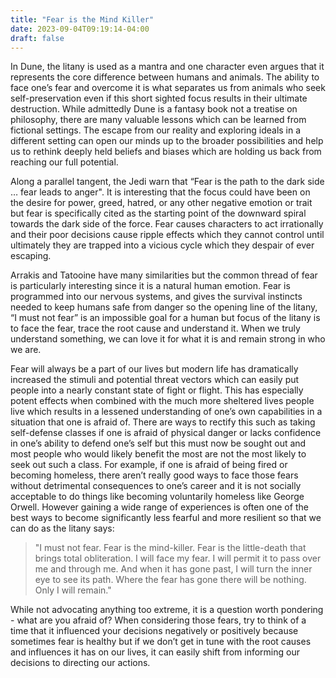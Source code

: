 ```yaml
---
title: "Fear is the Mind Killer"
date: 2023-09-04T09:19:14-04:00
draft: false
---
```


In Dune, the litany is used as a mantra and one character even argues that it represents the core difference between humans and animals. The ability to face one’s fear and overcome it is what separates us from animals who seek self-preservation even if this short sighted focus results in their ultimate destruction. While admittedly Dune is a fantasy book not a treatise on philosophy, there are many valuable lessons which can be learned from fictional settings. The escape from our reality and exploring ideals in a different setting can open our minds up to the broader possibilities and help us to rethink deeply held beliefs and biases which are holding us back from reaching our full potential. 

Along a parallel tangent, the Jedi warn that “Fear is the path to the dark side … fear leads to anger". It is interesting that the focus could have been on the desire for power, greed, hatred, or any other negative emotion or trait but fear is specifically cited as the starting point of the downward spiral towards the dark side of the force. Fear causes characters to act irrationally and their poor decisions cause ripple effects which they cannot control until ultimately they are trapped into a vicious cycle which they despair of ever escaping. 

Arrakis and Tatooine have many similarities but the common thread of fear is particularly interesting since it is a natural human emotion. Fear is programmed into our nervous systems, and gives the survival instincts needed to keep humans safe from danger so the opening line of the litany, “I must not fear” is an impossible goal for a human but focus of the litany is to face the fear, trace the root cause and understand it. When we truly understand something, we can love it for what it is and remain strong in who we are. 

Fear will always be a part of our lives but modern life has dramatically increased the stimuli and potential threat vectors which can easily put people into a nearly constant state of fight or flight. This has especially potent effects when combined with the much more sheltered lives people live which results in a lessened understanding of one’s own capabilities in a situation that one is afraid of. There are ways to rectify this such as taking self-defense classes if one is afraid of physical danger or lacks confidence in one’s ability to defend one’s self but this must now be sought out and most people who would likely benefit the most are not the most likely to seek out such a class. For example, if one is afraid of being fired or becoming homeless, there aren’t really good ways to face those fears without detrimental consequences to one’s career and it is not socially acceptable to do things like becoming voluntarily homeless like George Orwell. However gaining a wide range of experiences is often one of the best ways to become significantly less fearful and more resilient so that we can do as the litany says:

>"I must not fear.
>Fear is the mind-killer.
>Fear is the little-death that brings total obliteration.
>I will face my fear.
>I will permit it to pass over me and through me.
>And when it has gone past, I will turn the inner eye to see its path.
>Where the fear has gone there will be nothing. Only I will remain."

While not advocating anything too extreme, it is a question worth pondering - what are you afraid of? When considering those fears, try to think of a time that it influenced your decisions negatively or positively because sometimes fear is healthy but if we don’t get in tune with the root causes and influences it has on our lives, it can easily shift from informing our decisions to directing our actions.

